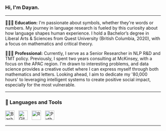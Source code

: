 ### Hi, I'm Dayan.

---

👨🏾‍🎓 **Education:** I'm passionate about symbols, whether they're words or numbers. My journey in language research is fueled by this curiosity about how language shapes human experience. I hold a Bachelor’s degree in Liberal Arts & Sciences from Quest University (British Columbia, 2020), with a focus on mathematics and critical theory.

👨🏽‍💼 **Professional:** Currently, I serve as a Senior Researcher in NLP R&D and TMT policy. Previously, I spent two years consulting at McKinsey, with a focus on the APAC region. I'm drawn to interesting problems, and data science provides a creative outlet where I can express myself through both mathematics and letters. Looking ahead, I aim to dedicate my '80,000 hours' to leveraging intelligent systems to create positive social impact, especially for the most vulnerable.

---

### 🧰 Languages and Tools

<img align="left" alt="Bash" width="30px" style="padding-right:10px;" src="https://cdn.jsdelivr.net/gh/devicons/devicon/icons/bash/bash-original.svg" />
<img align="left" alt="Git" width="30px" style="padding-right:10px;" src="https://cdn.jsdelivr.net/gh/devicons/devicon/icons/git/git-original.svg" />
<img align="left" alt="R" width="30px" style="padding-right:10px;" src="https://cdn.jsdelivr.net/gh/devicons/devicon/icons/r/r-original.svg" />
<img align="left" alt="Python" width="30px" style="padding-right:10px;" src="https://cdn.jsdelivr.net/gh/devicons/devicon/icons/python/python-plain.svg" />

<br />
<br />

---
